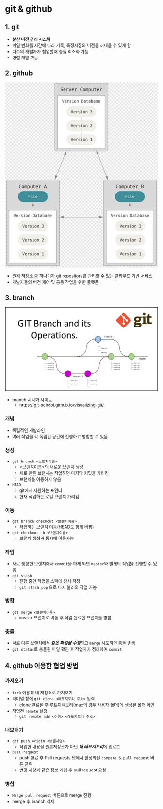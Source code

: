 # git & github
## 1. git 
- **분산 버전 관리 시스템**
- 파일 변화를 시간에 따라 기록, 특정시점의 버전을 꺼내올 수 있게 함
- 다수의 개발자가 협업할때 충돌 최소화 가능
- 병렬 개발 가능

## 2. github
![깃허브개념](./../assets/github.jpeg)
- 원격 저장소 중 하나이자 git repository를 관리할 수 있는 클라우드 기반 서비스
- 개발자들의 버전 제어 및 공동 작업을 위한 플랫폼



## 3. branch
![깃브랜치](./../assets/gitbranch.jpeg)
- branch 시각화 사이트
    -  https://git-school.github.io/visualizing-git/

### 개념 
- 독립적인 개발라인
- 여러 작업을 각 독립된 공간에 진행하고 병합할 수 있음 

### 생성
- `git branch <브랜치이름>`
    - <브랜치이름>의 새로운 브랜치 생성
    - 새로 만든 브랜치는 작업하던 마지막 커밋을 가리킴
    - 브랜치를 이동하지 않음
- `HEAD`
    - git에서 지원하는 포인터
    - 현재 작업하는 로컬 브랜치 가리킴
### 이동
- `git branch checkout <브랜치이름>`
    - 작업하는 브랜치 이동(HEAD도 함께 바뀜)
- `git checkout -b <브랜치이름>`
    - 브랜치 생성과 동시에 이동가능
### 작업
- 새로 생성한 브랜치에서 `commit`을 하게 되면 `master`와 별개의 작업을 진행할 수 있음
- `git stash`
    - 진행 중인 작업을 스택에 잠시 저장
    - `git stash pop` 으로 다시 불러와 작업 가능
### 병합
- `git merge <브랜치이름>`
    - `master` 브랜치로 이동 후 작업 완료한 브랜치를 병합
### 충돌
- 서로 다른 브랜치에서 ***같은 파일을 수정***하고 `merge` 시도하면 충돌 발생
-   `git status`로 충돌된 파일 확인 후 작업자가 정리하여 `commit`

## 4. github 이용한 협업 방법

### 가져오기
- `fork` 이용해 내 저장소로 가져오기
- 터미널 창에 `git clone <레포지토리 주소>` 입력
    - clone 완료된 후 루트디렉토리(mac의 경우 사용자 폴더)에 생성된 폴더 확인
- 작업전 `remote` 설정
    - `git remote add <이름> <레포지토리 주소>` 

### 내보내기
- `git push origin <브랜치명>`
    - 작업한 내용을 원본저장소가 아닌 ***내 레포지토리***에 업로드
- `pull request`
    - push 완료 후 Pull requests 탭에서 활성화된 `compare & pull request` 버튼 클릭
    - 변경 사항과 같은 정보 기입 후 pull request 요청

### 병합
- `Merge pull request` 버튼으로 merge 진행
- merge 후 branch 삭제